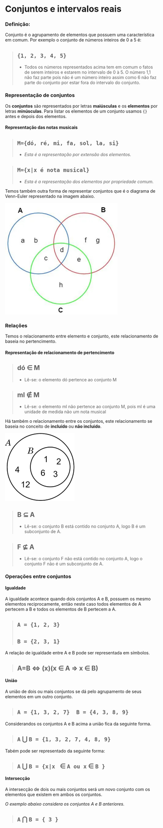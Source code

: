 # Conjuntos e intervalos reais

### Definição:

Conjunto é o agrupamento de elementos que possuem uma característica em comum. Por exemplo o conjunto de números inteiros de 0 a 5 é:

> `{1, 2, 3, 4, 5}`
> - 
> - Todos os números representados acima tem em comum o fatos de serem inteiros e estarem no intervalo de 0 à 5. O número 1,1 não faz parte pois não é um número inteiro assim como 6 não faz parte do conjunto por estar fora do intervalo do conjunto.

### Representação de conjuntos

Os **conjuntos** são representados por letras **maiúsculas** e os **elementos** por letras **minúsculas**. Para listar os elementos de um conjunto usamos `{}` antes e depois dos elementos.

#### Representação das notas musicais

> `M={dó, ré, mi, fa, sol, la, si}`
> - 
> - *Esta é a representação por extensão dos elementos.*

> `M={x|x é nota musical}`
> - 
> - *Esta é a representação dos elementos por propriedade comum.*

Temos também outra forma de representar conjuntos que é o diagrama de Venn-Euler representado na imagem abaixo.

![](diagramVenn.jpg "Imagem de um diagrama de Venn-Euler")

### Relações

Temos o relacionamento entre elemento e conjunto, este relacionamento de baseia no pertencimento.


#### Representação de relacionamento de pertencimento
> dó &isin; M
> - 
> - Lê-se: o elemento dó pertence ao conjunto M 

> ml &notin; M
> - 
> - Lê-se: o elemento ml não pertence ao conjunto M, pois ml é uma unidade de medida não um nota musical 

Há também o relacionamento entre os conjuntos, este relacionamento se baseia no conceito de **incluído** ou **não incluido**.

![O conjunto B esta contido em A](./conjuntosinclusao.png)

> B &subseteq; A
> - 
> - Lê-se: o conjunto B está contido no conjunto A, logo B é um subconjunto de A.

> F &nsubseteq; A
> - 
> - Lê-se: o conjunto F não está contido no conjunto A, logo o conjunto F não é um subconjunto de A.

### Operações entre conjuntos

#### Igualdade

A igualdade acontece quando dois conjuntos A e B, possuem os mesmo elementos reciprocamente, então neste caso todos elementos de A pertecem a B e todos os elementos de B pertecem a A.

> `A = {1, 2, 3}`
> - 
> `B = {2, 3, 1}`
> - 

 A relação de igualdade entre A e B pode ser representada em símbolos.

> A=B &#8660; (x)(x &isin; A => x &isin; B)
> - 

#### União

A união de dois ou mais conjuntos se dá pelo agrupamento de seus elementos em um outro conjunto.

> `A = {1, 3, 2, 7}  B = {4, 3, 8, 9}` 
> - 

Considerandos os conjuntos A e B acima a união fica da seguinte forma.

> `A` &#8899; `B = {1, 3, 2, 7, 4, 8, 9}`
> - 

Tabém pode ser representado da seguinte forma:

>  `A` &#8899; `B = {x|x ` &isin; `A ou x` &isin; `B }`
> - 

#### Intersecção

A intersecção de dois ou mais conjuntos será um novo conjunto com os elementos que existem em ambos os conjuntos. 

*O exemplo abaixo considera os conjuntos A e B anteriores.*

> `A` &#8898; `B = { 3 }`
> - 


